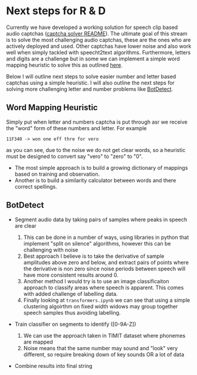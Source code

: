 # Next steps for R & D

Currently we have developed a working solution for speech clip based audio captchas ([captcha solver README](https://github.com/LCroote/breaking-captcha/blob/Audio_CAPTCHA/Teams_T2_2022/Audio_CAPTCHA/captcha-solver/README.md)). The ultimate goal of this stream is to solve the most challenging audio captchas, these are the ones who are actively deployed and used. Other captchas have lower noise and also work well when simply tackled with speecht2text algorithms. Furthermore, letters and digits are a challenge but in some we can implement a simple word mapping heuristic to solve this as outlined [here](https://github.com/ecthros/uncaptcha).

Below I will outline next steps to solve easier number and letter based captchas using a simple heuristic. I will also outline the next steps for solving more challenging letter and number problems like [BotDetect](https://captcha.com/audio-captcha-examples.html).

## Word Mapping Heuristic

Simply put when letter and numbers captcha is put through asr we receive the "word" form of these numbers and letter. For example

`11F340 -> won one eff thre for vero`

as you can see, due to the noise we do not get clear words, so a heuristic must be designed to convert say "vero" to "zero" to "0". 

- The most simple approach is to build a growing dictionary of mappings based on training and observation. 
- Another is to build a similarity calculator between words and there correct spellings. 


## BotDetect

- Segment audio data by taking pairs of samples where peaks in speech are clear
    1. This can be done in a number of ways, using libraries in python that implement "split on silence" algorithms, however this can be challenging with noise
    2. Best approach I believe is to take the derivative of sample amplitudes above zero and below, and extract pairs of points where the derivative is non zero since noise periods between speech will have more consistent results around 0.
    3. Another method I would try is to use an image classificaiton approach to classify areas where speech is apparent. This comes with added challenge of labelling data.
    4. Finally looking at `transformers.ipynb` we can see that using a simple clustering algoirthm on fixed width widows may group together speech samples thus avoiding labelling.

- Train classifier on segments to identify ([0-9A-Z])
    1. We can use the approach taken in TIMIT dataset where phonemes are mapped
    2. Noise means that the same number may sound and "look" very different, so require breaking down of key sounds OR a lot of data
    
- Combine results into final string